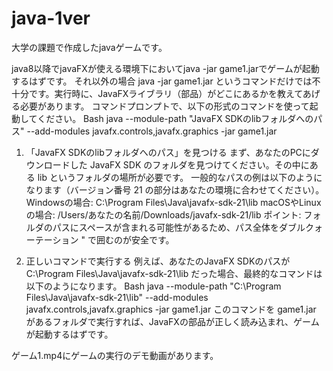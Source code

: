 # java-1ver
大学の課題で作成したjavaゲームです。

java8以降でjavaFXが使える環境下においてjava -jar game1.jarでゲームが起動するはずです。
それ以外の場合
java -jar game1.jar というコマンドだけでは不十分です。実行時に、JavaFXライブラリ（部品）がどこにあるかを教えてあげる必要があります。
コマンドプロンプトで、以下の形式のコマンドを使って起動してください。
Bash
java --module-path "JavaFX SDKのlibフォルダへのパス" --add-modules javafx.controls,javafx.graphics -jar game1.jar
1. 「JavaFX SDKのlibフォルダへのパス」を見つける
まず、あなたのPCにダウンロードした JavaFX SDK のフォルダを見つけてください。その中にある lib というフォルダの場所が必要です。
一般的なパスの例は以下のようになります（バージョン番号 21 の部分はあなたの環境に合わせてください）。
Windowsの場合:
C:\Program Files\Java\javafx-sdk-21\lib
macOSやLinuxの場合:
/Users/あなたの名前/Downloads/javafx-sdk-21/lib
ポイント: フォルダのパスにスペースが含まれる可能性があるため、パス全体をダブルクォーテーション " で囲むのが安全です。

2. 正しいコマンドで実行する
例えば、あなたのJavaFX SDKのパスが C:\Program Files\Java\javafx-sdk-21\lib だった場合、最終的なコマンドは以下のようになります。
Bash
java --module-path "C:\Program Files\Java\javafx-sdk-21\lib" --add-modules javafx.controls,javafx.graphics -jar game1.jar
このコマンドを game1.jar があるフォルダで実行すれば、JavaFXの部品が正しく読み込まれ、ゲームが起動するはずです。

ゲーム1.mp4にゲームの実行のデモ動画があります。
